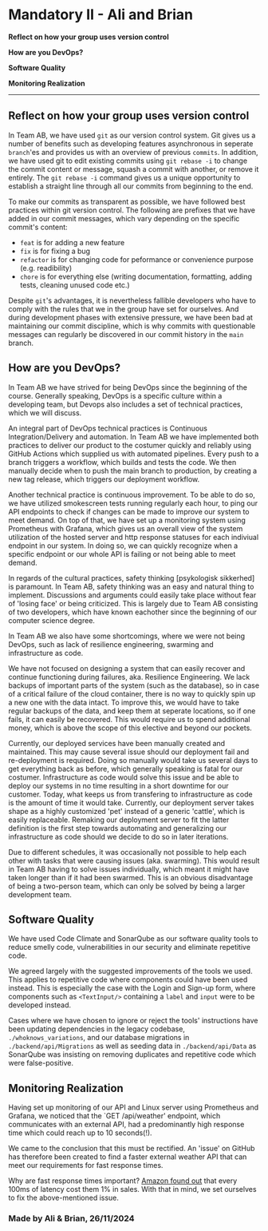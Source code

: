 # Mandatory II - Ali and Brian

**Reflect on how your group uses version control**

**How are you DevOps?**

**Software Quality**

**Monitoring Realization**

---

## Reflect on how your group uses version control

In Team AB, we have used `git` as our version control system. Git gives us a number of benefits such as developing features asynchronous in seperate `branch`'es and provides us with an overview of previous `commits`.
In addition, we have used git to edit existing commits using `git rebase -i` to change the commit content or message, squash a commit with another, or remove it entirely. The `git rebase -i` command gives us a unique opportunity to establish a straight line through all our commits from beginning to the end.

To make our commits as transparent as possible, we have followed best practices within git version control. The following are prefixes that we have added in our commit messages, which vary depending on the specific commit's content:

- `feat` is for adding a new feature
- `fix` is for fixing a bug
- `refactor` is for changing code for peformance or convenience purpose (e.g. readibility)
- `chore` is for everything else (writing documentation, formatting, adding tests, cleaning unused code etc.)

Despite `git`'s advantages, it is nevertheless fallible developers who have to comply with the rules that we in the group have set for ourselves. And during development phases with extensive pressure, we have been bad at maintaining our commit discipline, which is why commits with questionable messages can regularly be discovered in our commit history in the `main` branch.

## How are you DevOps?

In Team AB we have strived for being DevOps since the beginning of the course. Generally speaking, DevOps is a specific culture within a developing team, but Devops also includes a set of technical practices, which we will discuss.

An integral part of DevOps technical practices is Continuous Integration/Delivery and automation. In Team AB we have implemented both practices to deliver our product to the costumer quickly and reliably using GitHub Actions which supplied us with automated pipelines.
Every push to a branch triggers a workflow, which builds and tests the code. We then manually decide when to push the main branch to production, by creating a new tag release, which triggers our deployment workflow.

Another technical practice is continuous improvement. To be able to do so, we have utilized smokescreen tests running regularly each hour, to ping our API endpoints to check if changes can be made to improve our system to meet demand.
On top of that, we have set up a monitoring system using Prometheus with Grafana, which gives us an overall view of the system utilization of the hosted server and http response statuses for each indiviual endpoint in our system. In doing so, we can quickly recognize when a specific endpoint or our whole API is failing or not being able to meet demand.

In regards of the cultural practices, safety thinking [psykologisk sikkerhed] is paramount. In Team AB, safety thinking was an easy and natural thing to implement. Discussions and arguments could easily take place without fear of 'losing face' or being criticized. This is largely due to Team AB consisting of two developers, which have known eachother since the beginning of our computer science degree.

In Team AB we also have some shortcomings, where we were not being DevOps, such as lack of resilience engineering, swarming and infrastructure as code.

We have not focused on designing a system that can easily recover and continue functioning during failures, aka. Resilience Engineering. We lack backups of important parts of the system (such as the database), so in case of a critical failure of the cloud container, there is no way to quickly spin up a new one with the data intact.
To improve this, we would have to take regular backups of the data, and keep them at seperate locations, so if one fails, it can easily be recovered. This would require us to spend additional money, which is above the scope of this elective and beyond our pockets.

Currently, our deployed services have been manually created and maintained. This may cause several issue should our deployment fail and re-deployment is required. Doing so manually would take us several days to get everything back as before, which generally speaking is fatal for our costumer.
Infrastructure as code would solve this issue and be able to deploy our systems in no time resulting in a short downtime for our customer.
Today, what keeps us from transfering to infrastructure as code is the amount of time it would take. Currently, our deployment server takes shape as a highly customized 'pet' instead of a generic 'cattle', which is easily replaceable.
Remaking our deployment server to fit the latter definition is the first step towards automating and generalizing our infrastructure as code should we decide to do so in later iterations.

Due to different schedules, it was occasionally not possible to help each other with tasks that were causing issues (aka. swarming). This would result in Team AB having to solve issues individually, which meant it might have taken longer than if it had been swarmed. This is an obvious disadvantage of being a two-person team, which can only be solved by being a larger development team.

## Software Quality

We have used Code Climate and SonarQube as our software quality tools to reduce smelly code, vulnerabilities in our security and eliminate repetitive code.

We agreed largely with the suggested improvements of the tools we used. This applies to repetitive code where components could have been used instead. This is especially the case with the Login and Sign-up form, where components such as `<TextInput/>` containing a `label` and `input` were to be developed instead.

Cases where we have chosen to ignore or reject the tools' instructions have been updating dependencies in the legacy codebase, `./whoknows_variations`, and our database migrations in `./backend/api/Migrations` as well as seeding data in `./backend/api/Data` as SonarQube was insisting on removing duplicates and repetitive code which were false-positive.

## Monitoring Realization

Having set up monitoring of our API and Linux server using Prometheus and Grafana, we noticed that the `GET /api/weather' endpoint, which communicates with an external API, had a predominantly high response time which could reach up to 10 seconds(!).

We came to the conclusion that this must be rectified. An 'issue' on GitHub has therefore been created to find a faster external weather API that can meet our requirements for fast response times.

Why are fast response times important? [Amazon found out](https://www.gigaspaces.com/blog/amazon-found-every-100ms-of-latency-cost-them-1-in-sales/) that every 100ms of latency cost them 1% in sales. With that in mind, we set ourselves to fix the above-mentioned issue.

### Made by Ali & Brian, 26/11/2024
